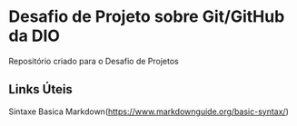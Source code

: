# Desafio de Projeto sobre Git/GitHub da DIO
Repositório criado para o Desafio de Projetos

## Links Úteis
Sintaxe Basica Markdown(https://www.markdownguide.org/basic-syntax/)
